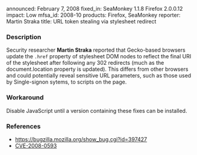 announced: February 7, 2008
fixed_in: SeaMonkey 1.1.8
          Firefox 2.0.0.12
impact: Low
mfsa_id: 2008-10
products: Firefox, SeaMonkey
reporter: Martin Straka
title: URL token stealing via stylesheet redirect

<h3>Description</h3>

<p>Security researcher <strong>Martin Straka</strong> reported
that Gecko-based browsers update the <code>.href</code> property of stylesheet
DOM nodes to reflect the final URI of the stylesheet after following
any 302 redirects (much as the document.location property is updated).
This differs from other browsers and could potentially reveal sensitive
URL parameters, such as those used by Single-signon sytems, to scripts
on the page.</p>

<h3>Workaround</h3>

<p>Disable JavaScript until a version containing these fixes can be installed.</p>

<h3>References</h3>

<ul>
  <li><a href="https://bugzilla.mozilla.org/show_bug.cgi?id=397427">
       https://bugzilla.mozilla.org/show_bug.cgi?id=397427</a></li>

  <li><a class="ex-ref" href="http://cve.mitre.org/cgi-bin/cvename.cgi?name=CVE-2008-0593">
       CVE-2008-0593</a></li>

</ul>



